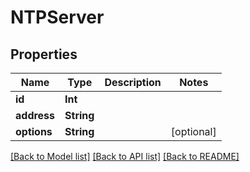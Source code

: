 # NTPServer

## Properties

Name | Type | Description | Notes
------------ | ------------- | ------------- | -------------
**id** | **Int** |  | 
**address** | **String** |  | 
**options** | **String** |  | [optional] 

[[Back to Model list]](../#documentation-for-models) [[Back to API list]](../#documentation-for-api-endpoints) [[Back to README]](../)



